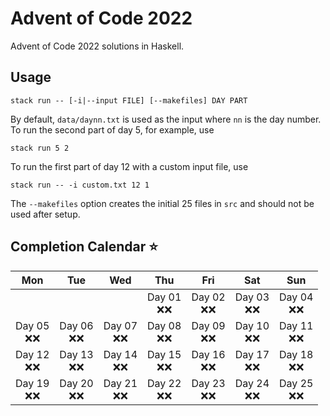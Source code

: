 # Advent of Code 2022
Advent of Code 2022 solutions in Haskell.

## Usage
```
stack run -- [-i|--input FILE] [--makefiles] DAY PART
```
By default, `data/daynn.txt` is used as the input where `nn` is the day number.
To run the second part of day 5, for example, use
```
stack run 5 2
```
To run the first part of day 12 with a custom input file, use
```
stack run -- -i custom.txt 12 1
```
The `--makefiles` option creates the initial 25 files in `src` and should not be used after setup.

## Completion Calendar ⭐
| Mon | Tue | Wed | Thu | Fri | Sat | Sun |
|:---:|:---:|:---:|:---:|:---:|:---:|:---:|
|     |     |     | Day 01 <br> ❌❌ | Day 02 <br> ❌❌| Day 03 <br> ❌❌ | Day 04 <br> ❌❌ |
| Day 05 <br> ❌❌ | Day 06 <br> ❌❌ | Day 07 <br> ❌❌ | Day 08 <br> ❌❌ | Day 09 <br> ❌❌ | Day 10 <br> ❌❌ | Day 11 <br> ❌❌ |
| Day 12 <br> ❌❌ | Day 13 <br> ❌❌ | Day 14 <br> ❌❌ | Day 15 <br> ❌❌ | Day 16 <br> ❌❌ | Day 17 <br> ❌❌ | Day 18 <br> ❌❌ |
| Day 19 <br> ❌❌ | Day 20 <br> ❌❌ | Day 21 <br> ❌❌ | Day 22 <br> ❌❌ | Day 23 <br> ❌❌ | Day 24 <br> ❌❌ | Day 25 <br> ❌❌ |
